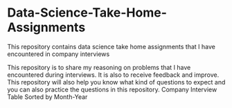 # Data-Science-Take-Home-Assignments
This repository contains data science take home assignments that I have encountered in company interviews

This repository is to share my reasoning on problems that I have encountered during interviews. It is also to receive feedback and improve.
This repository will also help you know what kind of questions to expect and you can also practice the questions in this repository.
Company Interview Table Sorted by Month-Year


